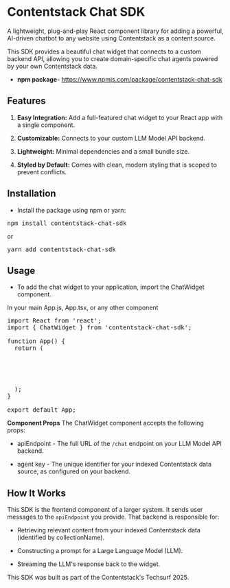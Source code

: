 # Contentstack Chat SDK
A lightweight, plug-and-play React component library for adding a powerful, AI-driven chatbot to any website using Contentstack as a content source.

This SDK provides a beautiful chat widget that connects to a custom backend API, allowing you to create domain-specific chat agents powered by your own Contentstack data.
- **npm package-** https://www.npmjs.com/package/contentstack-chat-sdk

## Features
1. **Easy Integration:** Add a full-featured chat widget to your React app with a single component.

2. **Customizable:** Connects to your custom LLM Model API backend.

3. **Lightweight:** Minimal dependencies and a small bundle size.

4. **Styled by Default:** Comes with clean, modern styling that is scoped to prevent conflicts.

## Installation
- Install the package using npm or yarn:

<pre>npm install contentstack-chat-sdk</pre>

or

<pre>yarn add contentstack-chat-sdk</pre>

## Usage
- To add the chat widget to your application, import the ChatWidget component.

In your main App.js, App.tsx, or any other component

<pre>import React from 'react';
import { ChatWidget } from 'contentstack-chat-sdk';

function App() {
  return (
    <div>
      <ChatWidget apiEndpoint="https://your-backend-api.com/chat"
        collectionName="my-unique-collection-name" />
    </div>
  );
}

export default App;</pre>

**Component Props**
The ChatWidget component accepts the following props:

- apiEndpoint - The full URL of the `/chat` endpoint on your LLM Model API backend.

- agent key - The unique identifier for your indexed Contentstack data source, as configured on your backend.


## How It Works
This SDK is the frontend component of a larger system. It sends user messages to the `apiEndpoint` you provide. That backend is responsible for:

- Retrieving relevant content from your indexed Contentstack data (identified by collectionName).

- Constructing a prompt for a Large Language Model (LLM).

- Streaming the LLM's response back to the widget.

This SDK was built as part of the Contentstack's Techsurf 2025.
